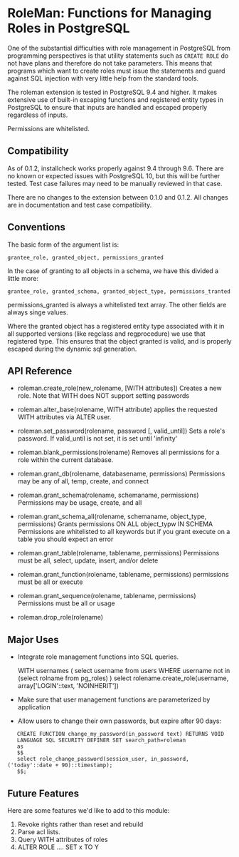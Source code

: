 RoleMan:  Functions for Managing Roles in PostgreSQL
====================================================

One of the substantial difficulties with role management
in PostgreSQL from programming perspectives is that 
utility statements such as `CREATE ROLE` do not have
plans and therefore do not take parameters.  This means
that programs which want to create roles must issue the 
statements and guard against SQL injection with very little
help from the standard tools.

The roleman extension is tested in PostgreSQL 9.4 and higher.
It makes extensive use of built-in excaping functions and 
registered entity types in PostgreSQL to ensure that inputs
are handled and escaped properly regardless of inputs.

Permissions are whitelisted.

Compatibility
--------------
As of 0.1.2, installcheck works properly against 9.4 through 9.6.
There are no known or expected issues with PostgreSQL 10, but this
will be further tested.  Test case failures may need to be manually
reviewed in that case.

There are no changes to the extension between 0.1.0 and 0.1.2.
All changes are in documentation and test case compatibility.

Conventions
------------

The basic form of the argument list is:

    grantee_role, granted_object, permissions_granted

In the case of granting to all objects in a schema, we have
this divided a little more:

    grantee_role, granted_schema, granted_object_type, permissions_tranted


permissions_granted is always a whitelisted text array.  The other fields
are always singe values.

Where the granted object has a registered entity type associated
with it in all supported versions (like regclass and regprocedure)
we use that registered type.  This ensures that the object granted
is valid, and is properly escaped during the dynamic sql generation.

API Reference
---------------

 * roleman.create_role(new_rolename, [WITH attributes])
   Creates a new role.  Note that WITH does NOT support setting passwords

 * roleman.alter_base(rolename, WITH attribute)
   applies the requested WITH attributes via ALTER user.

 * roleman.set_password(rolename, password [, valid_until])
   Sets a role's password.  If valid_until is not set, it is set until 
   'infinity'

 * roleman.blank_permissions(rolename)
   Removes all permissions for a role within the current database.

 * roleman.grant_db(rolename, databasename, permissions)
   Permissions may be any of all, temp, create, and connect

 * roleman.grant_schema(rolename, schemaname, permissions)
   Permissions may be usage, create, and all

 * roleman.grant_schema_all(rolename, schemaname, object_type, permissions)
   Grants permissions ON ALL object_typw IN SCHEMA
   Permissions are whitelisted to all keywords but if you grant execute
   on a table you should expect an error

 * roleman.grant_table(rolename, tablename, permissions)
   Permissions must be all, select, update, insert, and/or delete

 * roleman.grant_function(rolename, tablename, permissions)
   permissions must be all or execute

 * roleman.grant_sequence(rolename, tablename, permissions)
   Permissions must be all or usage

 * roleman.drop_role(rolename)

Major Uses
----------

 * Integrate role management functions into SQL queries.

    WITH usernames (
      select username from users WHERE username not in (select rolname from pg_roles)
    )
    select rolename.create_role(username, array['LOGIN'::text, 'NOINHERIT'])

 * Make sure that user management functions are parameterized by application

 * Allow users to change their own passwords, but expire after 90 days:

```
   CREATE FUNCTION change_my_password(in_password text) RETURNS VOID
   LANGUAGE SQL SECURITY DEFINER SET search_path=roleman
   as
   $$
   select role_change_password(session_user, in_password, ('today'::date + 90)::timestamp);
   $$;
```

Future Features
--------------

Here are some features we'd like to add to this module:

 1. Revoke rights rather than reset and rebuild
 2. Parse acl lists. 
 3. Query WITH attributes of roles
 4. ALTER ROLE .... SET x TO Y


